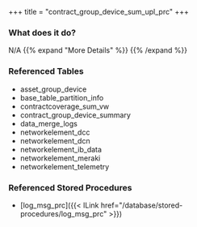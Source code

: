 +++
title = "contract_group_device_sum_upl_prc"
+++

### What does it do?
N/A
{{% expand "More Details" %}}
{{% /expand %}}

### Referenced Tables
- asset_group_device
- base_table_partition_info
- contractcoverage_sum_vw
- contract_group_device_summary
- data_merge_logs
- networkelement_dcc
- networkelement_dcn
- networkelement_ib_data
- networkelement_meraki
- networkelement_telemetry

### Referenced Stored Procedures
- [log_msg_prc]({{< ILink href="/database/stored-procedures/log_msg_prc" >}})
